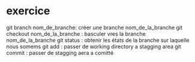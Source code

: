 # exercice
git branch nom_de_branche: créer une branche nom_de_la_branche
git checkout nom_de_la_branche : basculer vres la branche   nom_de_la_branche
git status : obtenir les états de la branche sur laquelle nous somems
git add : passer de working directory a stagging area
git commit : passer de stagging aera a comitté